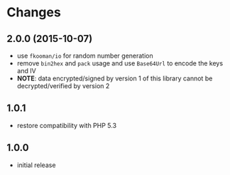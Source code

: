 # Changes

## 2.0.0 (2015-10-07)
- use `fkooman/io` for random number generation
- remove `bin2hex` and `pack` usage and use `Base64Url` to encode the 
  keys and IV
- **NOTE**: data encrypted/signed by version 1 of this library cannot
  be decrypted/verified by version 2

## 1.0.1
- restore compatibility with PHP 5.3

## 1.0.0
- initial release
